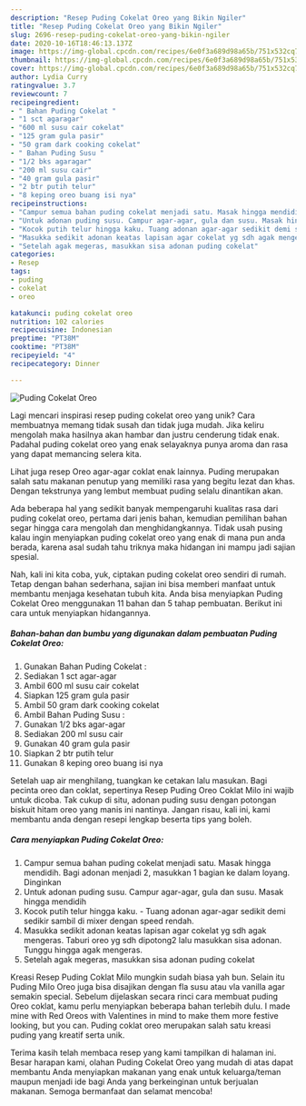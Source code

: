 ```yaml
---
description: "Resep Puding Cokelat Oreo yang Bikin Ngiler"
title: "Resep Puding Cokelat Oreo yang Bikin Ngiler"
slug: 2696-resep-puding-cokelat-oreo-yang-bikin-ngiler
date: 2020-10-16T18:46:13.137Z
image: https://img-global.cpcdn.com/recipes/6e0f3a689d98a65b/751x532cq70/puding-cokelat-oreo-foto-resep-utama.jpg
thumbnail: https://img-global.cpcdn.com/recipes/6e0f3a689d98a65b/751x532cq70/puding-cokelat-oreo-foto-resep-utama.jpg
cover: https://img-global.cpcdn.com/recipes/6e0f3a689d98a65b/751x532cq70/puding-cokelat-oreo-foto-resep-utama.jpg
author: Lydia Curry
ratingvalue: 3.7
reviewcount: 7
recipeingredient:
- " Bahan Puding Cokelat "
- "1 sct agaragar"
- "600 ml susu cair cokelat"
- "125 gram gula pasir"
- "50 gram dark cooking cokelat"
- " Bahan Puding Susu "
- "1/2 bks agaragar"
- "200 ml susu cair"
- "40 gram gula pasir"
- "2 btr putih telur"
- "8 keping oreo buang isi nya"
recipeinstructions:
- "Campur semua bahan puding cokelat menjadi satu. Masak hingga mendidih. Bagi adonan menjadi 2, masukkan 1 bagian ke dalam loyang. Dinginkan"
- "Untuk adonan puding susu. Campur agar-agar, gula dan susu. Masak hingga mendidih"
- "Kocok putih telur hingga kaku. Tuang adonan agar-agar sedikit demi sedikir sambil di mixer dengan speed rendah."
- "Masukka sedikit adonan keatas lapisan agar cokelat yg sdh agak mengeras. Taburi oreo yg sdh dipotong2 lalu masukkan sisa adonan. Tunggu hingga agak mengeras."
- "Setelah agak megeras, masukkan sisa adonan puding cokelat"
categories:
- Resep
tags:
- puding
- cokelat
- oreo

katakunci: puding cokelat oreo 
nutrition: 102 calories
recipecuisine: Indonesian
preptime: "PT38M"
cooktime: "PT38M"
recipeyield: "4"
recipecategory: Dinner

---
```



![Puding Cokelat Oreo](https://img-global.cpcdn.com/recipes/6e0f3a689d98a65b/751x532cq70/puding-cokelat-oreo-foto-resep-utama.jpg)

Lagi mencari inspirasi resep puding cokelat oreo yang unik? Cara membuatnya memang tidak susah dan tidak juga mudah. Jika keliru mengolah maka hasilnya akan hambar dan justru cenderung tidak enak. Padahal puding cokelat oreo yang enak selayaknya punya aroma dan rasa yang dapat memancing selera kita.

Lihat juga resep Oreo agar-agar coklat enak lainnya. Puding merupakan salah satu makanan penutup yang memiliki rasa yang begitu lezat dan khas. Dengan tekstrunya yang lembut membuat puding selalu dinantikan akan.

Ada beberapa hal yang sedikit banyak mempengaruhi kualitas rasa dari puding cokelat oreo, pertama dari jenis bahan, kemudian pemilihan bahan segar hingga cara mengolah dan menghidangkannya. Tidak usah pusing kalau ingin menyiapkan puding cokelat oreo yang enak di mana pun anda berada, karena asal sudah tahu triknya maka hidangan ini mampu jadi sajian spesial.


Nah, kali ini kita coba, yuk, ciptakan puding cokelat oreo sendiri di rumah. Tetap dengan bahan sederhana, sajian ini bisa memberi manfaat untuk membantu menjaga kesehatan tubuh kita. Anda bisa menyiapkan Puding Cokelat Oreo menggunakan 11 bahan dan 5 tahap pembuatan. Berikut ini cara untuk menyiapkan hidangannya.

<!--inarticleads1-->

##### Bahan-bahan dan bumbu yang digunakan dalam pembuatan Puding Cokelat Oreo:

1. Gunakan  Bahan Puding Cokelat :
1. Sediakan 1 sct agar-agar
1. Ambil 600 ml susu cair cokelat
1. Siapkan 125 gram gula pasir
1. Ambil 50 gram dark cooking cokelat
1. Ambil  Bahan Puding Susu :
1. Gunakan 1/2 bks agar-agar
1. Sediakan 200 ml susu cair
1. Gunakan 40 gram gula pasir
1. Siapkan 2 btr putih telur
1. Gunakan 8 keping oreo buang isi nya


Setelah uap air menghilang, tuangkan ke cetakan lalu masukan. Bagi pecinta oreo dan coklat, sepertinya Resep Puding Oreo Coklat Milo ini wajib untuk dicoba. Tak cukup di situ, adonan puding susu dengan potongan biskuit hitam oreo yang manis ini nantinya. Jangan risau, kali ini, kami membantu anda dengan resepi lengkap beserta tips yang boleh. 

<!--inarticleads2-->

##### Cara menyiapkan Puding Cokelat Oreo:

1. Campur semua bahan puding cokelat menjadi satu. Masak hingga mendidih. Bagi adonan menjadi 2, masukkan 1 bagian ke dalam loyang. Dinginkan
1. Untuk adonan puding susu. Campur agar-agar, gula dan susu. Masak hingga mendidih
1. Kocok putih telur hingga kaku. - Tuang adonan agar-agar sedikit demi sedikir sambil di mixer dengan speed rendah.
1. Masukka sedikit adonan keatas lapisan agar cokelat yg sdh agak mengeras. Taburi oreo yg sdh dipotong2 lalu masukkan sisa adonan. Tunggu hingga agak mengeras.
1. Setelah agak megeras, masukkan sisa adonan puding cokelat


Kreasi Resep Puding Coklat Milo mungkin sudah biasa yah bun. Selain itu Puding Milo Oreo juga bisa disajikan dengan fla susu atau vla vanilla agar semakin special. Sebelum dijelaskan secara rinci cara membuat puding Oreo coklat, kamu perlu menyiapkan beberapa bahan terlebih dulu. I made mine with Red Oreos with Valentines in mind to make them more festive looking, but you can. Puding coklat oreo merupakan salah satu kreasi puding yang kreatif serta unik. 

Terima kasih telah membaca resep yang kami tampilkan di halaman ini. Besar harapan kami, olahan Puding Cokelat Oreo yang mudah di atas dapat membantu Anda menyiapkan makanan yang enak untuk keluarga/teman maupun menjadi ide bagi Anda yang berkeinginan untuk berjualan makanan. Semoga bermanfaat dan selamat mencoba!
